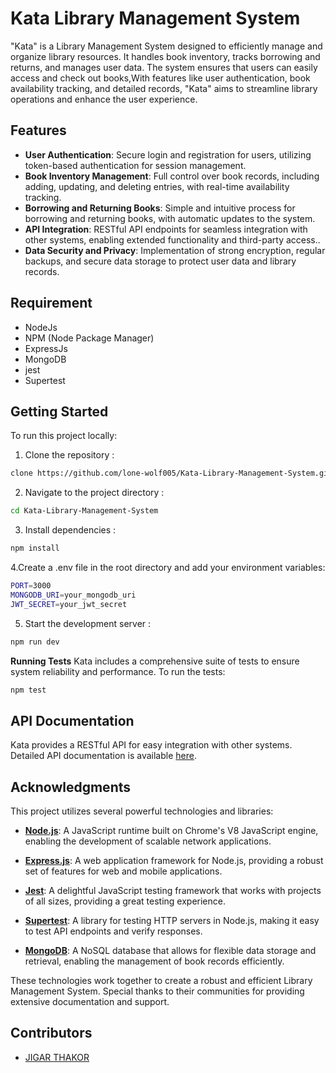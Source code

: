 # Kata Library Management System

"Kata" is a Library Management System designed to efficiently manage and organize library resources. It handles book inventory, tracks borrowing and returns, and manages user data. The system ensures that users can easily access and check out books,With features like user authentication, book availability tracking, and detailed records, "Kata" aims to streamline library operations and enhance the user experience.


## Features

- **User Authentication**: Secure login and registration for users, utilizing token-based authentication for session management.
- **Book Inventory Management**: Full control over book records, including adding, updating, and deleting entries, with real-time availability tracking.
- **Borrowing and Returning Books**: Simple and intuitive process for borrowing and returning books, with automatic updates to the system.
- **API Integration**: RESTful API endpoints for seamless integration with other systems, enabling extended functionality and third-party access..
- **Data Security and Privacy**: Implementation of strong encryption, regular backups, and secure data storage to protect user data and library records.

## Requirement

- NodeJs
- NPM (Node Package Manager)
- ExpressJs
- MongoDB
- jest
- Supertest

## Getting Started

To run this project locally:

1. Clone the repository :
 ```bash
 clone https://github.com/lone-wolf005/Kata-Library-Management-System.git
```
 

2. Navigate to the project directory : 
 ```bash
 cd Kata-Library-Management-System
```


3. Install dependencies : 

``` bash
npm install
```

4.Create a .env file in the root directory and add your environment variables:
``` bash
PORT=3000
MONGODB_URI=your_mongodb_uri
JWT_SECRET=your_jwt_secret
```
5. Start the development server : 
``` bash
npm run dev
```

**Running Tests**
Kata includes a comprehensive suite of tests to ensure system reliability and performance. 
To run the tests:
```bash
npm test
```
## API Documentation

Kata provides a RESTful API for easy integration with other systems. Detailed API documentation is available [here][1].

[1]: https://documenter.getpostman.com/view/29232804/2sAXjM3BTV           "here"

## Acknowledgments

This project utilizes several powerful technologies and libraries:

- **[Node.js]**: A JavaScript runtime built on Chrome's V8 JavaScript engine, enabling the development of scalable network applications.

[Node.js]: https://nodejs.org/docs/latest/api/

- **[Express.js]**: A web application framework for Node.js, providing a robust set of features for web and mobile applications.

[Express.js]:https://expressjs.com/

- **[Jest]**: A delightful JavaScript testing framework that works with projects of all sizes, providing a great testing experience.

[Jest]:https://jestjs.io/docs/getting-started

- **[Supertest]**: A library for testing HTTP servers in Node.js, making it easy to test API endpoints and verify responses.

[Supertest]:https://www.npmjs.com/package/supertest

- **[MongoDB]**: A NoSQL database that allows for flexible data storage and retrieval, enabling the management of book records efficiently.

[MongoDB]:https://www.mongodb.com/docs/

These technologies work together to create a robust and efficient Library Management System. Special thanks to their communities for providing extensive documentation and support.

## Contributors

- [JIGAR THAKOR](https://github.com/lone-wolf005)
